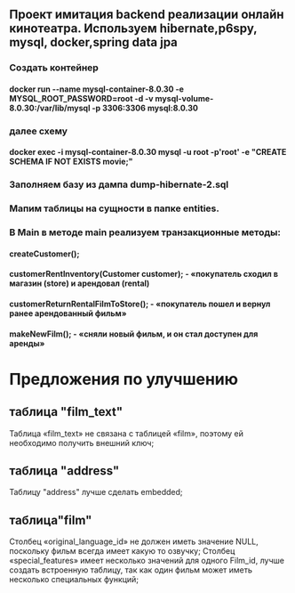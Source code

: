 ## Проект имитация backend реализации онлайн кинотеатра. Используем hibernate,p6spy, mysql, docker,spring data jpa
### Создать контейнер
#### docker run --name mysql-container-8.0.30 -e MYSQL_ROOT_PASSWORD=root -d -v mysql-volume-8.0.30:/var/lib/mysql -p 3306:3306 mysql:8.0.30
### далее схему
#### docker exec -i mysql-container-8.0.30 mysql -u root -p'root' -e "CREATE SCHEMA IF NOT EXISTS movie;"

### Заполняем базу из дампа dump-hibernate-2.sql

### Мапим таблицы на сущности в папке entities.
### В Main в методе main реализуем транзакционные методы:
#### createCustomer();
#### customerRentInventory(Customer customer); - «покупатель сходил в магазин (store) и арендовал (rental)
#### customerReturnRentalFilmToStore(); - «покупатель пошел и вернул ранее арендованный фильм»
#### makeNewFilm(); - «сняли новый фильм, и он стал доступен для аренды»

# Предложения по улучшению

## таблица "film_text"
Таблица «film_text» не связана с таблицей «film», поэтому ей необходимо получить внешний ключ;

## таблица "address"
Таблицу "address"  лучше сделать embedded;

## таблица"film"
Столбец «original_language_id» не должен иметь значение NULL, поскольку фильм всегда имеет какую то озвучку;
Столбец «special_features» имеет несколько значений для одного Film_id, лучше создать встроенную таблицу, так как один фильм может иметь несколько специальных функций;